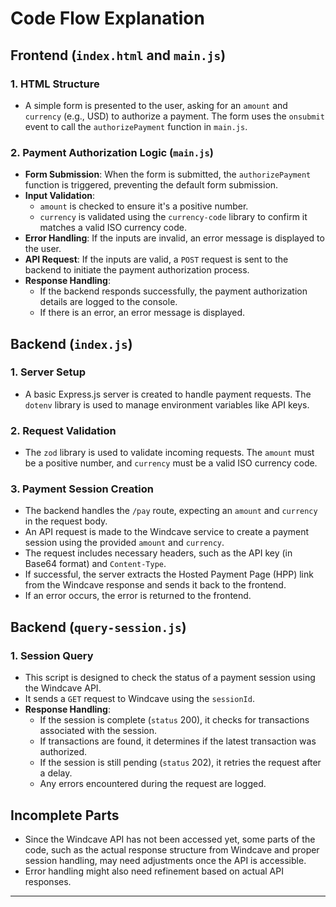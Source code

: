 # Code Flow Explanation

## Frontend (`index.html` and `main.js`)

### 1. HTML Structure
- A simple form is presented to the user, asking for an `amount` and `currency` (e.g., USD) to authorize a payment. The form uses the `onsubmit` event to call the `authorizePayment` function in `main.js`.

### 2. Payment Authorization Logic (`main.js`)
- **Form Submission**: When the form is submitted, the `authorizePayment` function is triggered, preventing the default form submission.
- **Input Validation**: 
  - `amount` is checked to ensure it's a positive number.
  - `currency` is validated using the `currency-code` library to confirm it matches a valid ISO currency code.
- **Error Handling**: If the inputs are invalid, an error message is displayed to the user.
- **API Request**: If the inputs are valid, a `POST` request is sent to the backend to initiate the payment authorization process.
- **Response Handling**: 
  - If the backend responds successfully, the payment authorization details are logged to the console.
  - If there is an error, an error message is displayed.

## Backend (`index.js`)

### 1. Server Setup
- A basic Express.js server is created to handle payment requests. The `dotenv` library is used to manage environment variables like API keys.

### 2. Request Validation
- The `zod` library is used to validate incoming requests. The `amount` must be a positive number, and `currency` must be a valid ISO currency code.

### 3. Payment Session Creation
- The backend handles the `/pay` route, expecting an `amount` and `currency` in the request body.
- An API request is made to the Windcave service to create a payment session using the provided `amount` and `currency`.
- The request includes necessary headers, such as the API key (in Base64 format) and `Content-Type`.
- If successful, the server extracts the Hosted Payment Page (HPP) link from the Windcave response and sends it back to the frontend.
- If an error occurs, the error is returned to the frontend.

## Backend (`query-session.js`)

### 1. Session Query
- This script is designed to check the status of a payment session using the Windcave API.
- It sends a `GET` request to Windcave using the `sessionId`.
- **Response Handling**:
  - If the session is complete (`status` 200), it checks for transactions associated with the session.
  - If transactions are found, it determines if the latest transaction was authorized.
  - If the session is still pending (`status` 202), it retries the request after a delay.
  - Any errors encountered during the request are logged.

## Incomplete Parts
- Since the Windcave API has not been accessed yet, some parts of the code, such as the actual response structure from Windcave and proper session handling, may need adjustments once the API is accessible.
- Error handling might also need refinement based on actual API responses.

---



